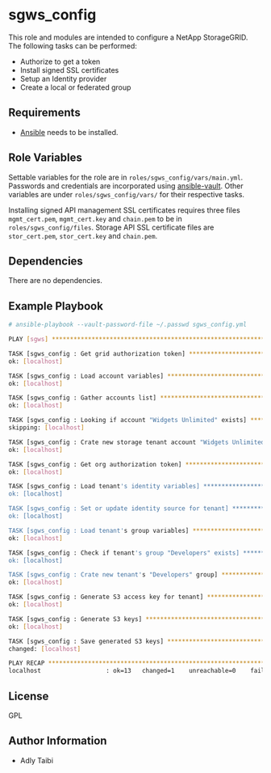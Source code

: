 sgws_config
===========

This role and modules are intended to configure a NetApp StorageGRID. The following tasks can be performed:

- Authorize to get a token
- Install signed SSL certificates
- Setup an Identity provider
- Create a local or federated group


Requirements
------------

- [Ansible](https://docs.ansible.com/ansible/latest/installation_guide/intro_installation.html) needs to be installed.

Role Variables
--------------

Settable variables for the role are in `roles/sgws_config/vars/main.yml`. Passwords and credentials are incorporated using [ansible-vault](https://docs.ansible.com/ansible/latest/cli/ansible-vault.html). Other variables are under `roles/sgws_config/vars/` for their respective tasks.

Installing signed API management SSL certificates requires three files `mgmt_cert.pem`, `mgmt_cert.key` and `chain.pem` to be in `roles/sgws_config/files`. Storage API SSL certificate files are `stor_cert.pem`, `stor_cert.key` and `chain.pem`.

Dependencies
------------

There are no dependencies.

Example Playbook
----------------

```bash
# ansible-playbook --vault-password-file ~/.passwd sgws_config.yml

PLAY [sgws] ***************************************************************************

TASK [sgws_config : Get grid authorization token] *************************************
ok: [localhost]

TASK [sgws_config : Load account variables] *******************************************
ok: [localhost]

TASK [sgws_config : Gather accounts list] *********************************************
ok: [localhost]

TASK [sgws_config : Looking if account "Widgets Unlimited" exists] ********************
skipping: [localhost]

TASK [sgws_config : Crate new storage tenant account "Widgets Unlimited"] *************
ok: [localhost]

TASK [sgws_config : Get org authorization token] **************************************
ok: [localhost]

TASK [sgws_config : Load tenant's identity variables] *********************************
ok: [localhost]

TASK [sgws_config : Set or update identity source for tenant] *************************
ok: [localhost]

TASK [sgws_config : Load tenant's group variables] ************************************
ok: [localhost]

TASK [sgws_config : Check if tenant's group "Developers" exists] **********************
ok: [localhost]

TASK [sgws_config : Crate new tenant's "Developers" group] ****************************
ok: [localhost]

TASK [sgws_config : Generate S3 access key for tenant] ********************************
ok: [localhost]

TASK [sgws_config : Generate S3 keys] *************************************************
ok: [localhost]

TASK [sgws_config : Save generated S3 keys] *******************************************
changed: [localhost]

PLAY RECAP ****************************************************************************
localhost                  : ok=13   changed=1    unreachable=0    failed=0    skipped=1    rescued=0    ignored=0
```

License
-------

GPL

Author Information
------------------

- Adly Taibi

